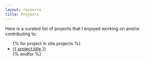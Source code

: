 ```yaml
---
layout: resource
title: Projects
---
```


Here is a curated list of projects that I enjoyed working on and/or
contributing to:

<ul>
{% for project in site.projects %}
<li><a href="{{ project.url }}">{{ project.title }}</a></li>
{% endfor %}
</ul>
